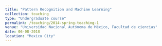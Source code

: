 ```yaml
---
title: "Pattern Recognition and Machine Learning"
collection: teaching
type: "Undergraduate course"
permalink: /teaching/2014-spring-teaching-1
venue: "Universidad Nacional Autónoma de México, Facultad de ciencias"
date: 06-08-2018
location: "Mexico City"
---
```


